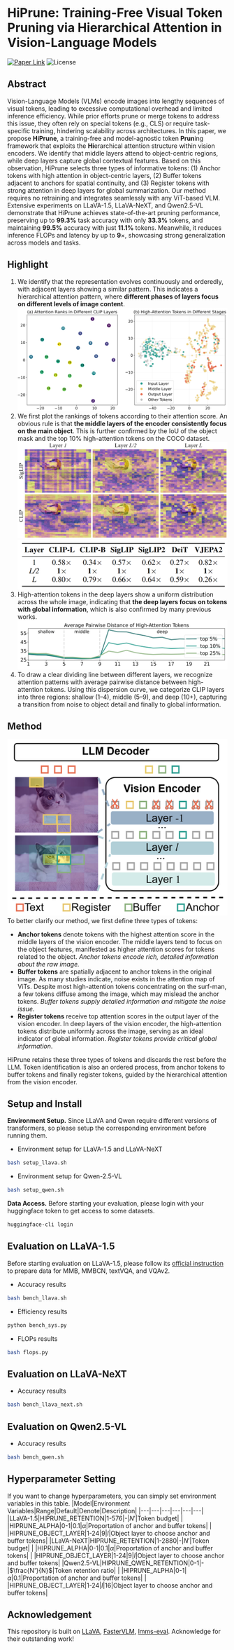 # HiPrune: Training-Free Visual Token Pruning via Hierarchical Attention in Vision-Language Models
[![Paper Link](https://img.shields.io/badge/Paper-Arxiv-red)](https://arxiv.org/abs/2508.00553)
![License](https://img.shields.io/badge/License-MIT-yellow)

## Abstract
Vision-Language Models (VLMs) encode images into lengthy sequences of visual tokens, leading to excessive computational overhead and limited inference efficiency. While prior efforts prune or merge tokens to address this issue, they often rely on special tokens (e.g., CLS) or require task-specific training, hindering scalability across architectures. In this paper, we propose **HiPrune**, a training-free and model-agnostic token **Prun**ing framework that exploits the **Hi**erarchical attention structure within vision encoders. We identify that middle layers attend to object-centric regions, while deep layers capture global contextual features. Based on this observation, HiPrune selects three types of informative tokens: (1) Anchor tokens with high attention in object-centric layers, (2) Buffer tokens adjacent to anchors for spatial continuity, and (3) Register tokens with strong attention in deep layers for global summarization. Our method requires no retraining and integrates seamlessly with any ViT-based VLM. Extensive experiments on LLaVA-1.5, LLaVA-NeXT, and Qwen2.5-VL demonstrate that HiPrune achieves state-of-the-art pruning performance, preserving up to **99.3%** task accuracy with only **33.3%** tokens, and maintaining **99.5%** accuracy with just **11.1%** tokens. Meanwhile, it reduces inference FLOPs and latency by up to **9**$\times$, showcasing strong generalization across models and tasks.

## Highlight
1. We identify that the representation evolves continuously and orderedly, with adjacent layers showing a similar pattern. This indicates a hierarchical attention pattern, where **different phases of layers focus on different levels of image content**.
![attnHie](./assets/attnHie.png)
2. We first plot the rankings of tokens according to their attention score. An obvious rule is that **the middle layers of the encoder consistently focus on the main object**. This is further confirmed by the IoU of the object mask and the top 10% high-attention tokens on the COCO dataset.
![attnVis](./assets/attnVis.png)
![IoU](./assets/IoU.png)
3. High-attention tokens in the deep layers show a uniform distribution across the whole image, indicating that **the deep layers focus on tokens with global information**, which is also confirmed by many previous works. 
![dist](./assets/dist.png)
4. To draw a clear dividing line between different layers, we recognize attention patterns with average pairwise distance between high-attention tokens. Using this dispersion curve, we categorize CLIP layers into three regions: shallow (1–4), middle (5–9), and deep (10+), capturing a transition from noise to object detail and finally to global information.

## Method
![HiPrune](./assets/method.png)
To better clarify our method, we first define three types of tokens:
- **Anchor tokens** denote tokens with the highest attention score in the middle layers of the vision encoder. The middle layers tend to focus on the object features, manifested as higher attention scores for tokens related to the object. *Anchor tokens encode rich, detailed information about the raw image.*
- **Buffer tokens** are spatially adjacent to anchor tokens in the original image. As many studies indicate, noise exists in the attention map of ViTs. Despite most high-attention tokens concentrating on the surf-man, a few tokens diffuse among the image, which may mislead the anchor tokens. *Buffer tokens supply detailed information and mitigate the noise issue.*
- **Register tokens** receive top attention scores in the output layer of the vision encoder. In deep layers of the vision encoder, the high-attention tokens distribute uniformly across the image, serving as an ideal indicator of global information. *Register tokens provide critical global information*.

HiPrune retains these three types of tokens and discards the rest before the LLM. Token identification is also an ordered process, from anchor tokens to buffer tokens and finally register tokens, guided by the hierarchical attention from the vision encoder.

## Setup and Install
**Environment Setup.** Since LLaVA and Qwen require different versions of transformers, so please setup the corresponding environment before running them.

- Environment setup for LLaVA-1.5 and LLaVA-NeXT
```bash
bash setup_llava.sh
```

- Environment setup for Qwen-2.5-VL
```bash
bash setup_qwen.sh
```

**Data Access.** Before starting your evaluation, please login with your huggingface token to get access to some datasets.
```bash
huggingface-cli login
```

## Evaluation on LLaVA-1.5
Before starting evaluation on LLaVA-1.5, please follow its [official instruction](https://github.com/haotian-liu/LLaVA/blob/main/docs/Evaluation.md) to prepare data for MMB, MMBCN, textVQA, and VQAv2.

- Accuracy results
```bash
bash bench_llava.sh
```

- Efficiency results
```bash
python bench_sys.py
```

- FLOPs results
```bash
bash flops.py
```

## Evaluation on LLaVA-NeXT
- Accuracy results
```bash
bash bench_llava_next.sh
```


## Evaluation on Qwen2.5-VL
- Accuracy results
```bash
bash bench_qwen.sh
```

## Hyperparameter Setting
If you want to change hyperparameters, you can simply set environment variables in this table.
|Model|Environment Variables|Range|Default|Denote|Description|
|---|---|---|---|---|---|
|LLaVA-1.5|HIPRUNE_RETENTION|1-576|-|$N'$|Token budget|
|   |HIPRUNE_ALPHA|0-1|0.1|$\alpha$|Proportation of anchor and buffer tokens|
|   |HIPRUNE_OBJECT_LAYER|1-24|9|$l$|Object layer to choose anchor and buffer tokens|
|LLaVA-NeXT|HIPRUNE_RETENTION|1-2880|-|$N'$|Token budget|
|   |HIPRUNE_ALPHA|0-1|0.1|$\alpha$|Proportation of anchor and buffer tokens|
|   |HIPRUNE_OBJECT_LAYER|1-24|9|$l$|Object layer to choose anchor and buffer tokens|
|Qwen2.5-VL|HIPRUNE_QWEN_RETENTION|0-1|-|$\frac{N'}{N}$|Token retention ratio|
|   |HIPRUNE_ALPHA|0-1|$\alpha$|0.1|Proportation of anchor and buffer tokens|
|   |HIPRUNE_OBJECT_LAYER|1-24|$l$|16|Object layer to choose anchor and buffer tokens|

## Acknowledgement
This repository is built on [LLaVA](https://github.com/haotian-liu/LLaVA), [FasterVLM](https://github.com/Theia-4869/FasterVLM), [lmms-eval](https://github.com/EvolvingLMMs-Lab/lmms-eval). Acknowledge for their outstanding work!